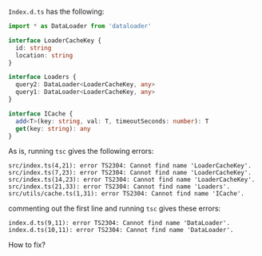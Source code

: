 `Index.d.ts` has the following:

```ts
import * as DataLoader from 'dataloader'

interface LoaderCacheKey {
  id: string
  location: string
}

interface Loaders {
  query2: DataLoader<LoaderCacheKey, any>
  query1: DataLoader<LoaderCacheKey, any>
}

interface ICache {
  add<T>(key: string, val: T, timeoutSeconds: number): T
  get(key: string): any
}
```

As is, running `tsc` gives the following errors:

```
src/index.ts(4,21): error TS2304: Cannot find name 'LoaderCacheKey'.
src/index.ts(7,23): error TS2304: Cannot find name 'LoaderCacheKey'.
src/index.ts(14,23): error TS2304: Cannot find name 'LoaderCacheKey'.
src/index.ts(21,33): error TS2304: Cannot find name 'Loaders'.
src/utils/cache.ts(1,31): error TS2304: Cannot find name 'ICache'.
```

commenting out the first line and running `tsc` gives these errors:

```
index.d.ts(9,11): error TS2304: Cannot find name 'DataLoader'.
index.d.ts(10,11): error TS2304: Cannot find name 'DataLoader'.
```

How to fix?
